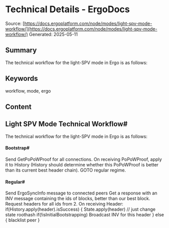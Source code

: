 # Technical Details - ErgoDocs
Source: [https://docs.ergoplatform.com/node/modes/light-spv-mode-workflow/](https://docs.ergoplatform.com/node/modes/light-spv-mode-workflow/)
Generated: 2025-05-11

## Summary
The technical workflow for the light-SPV mode in Ergo is as follows:

## Keywords
workflow, mode, ergo

## Content
## Light SPV Mode Technical Workflow#
The technical workflow for the light-SPV mode in Ergo is as follows:

#### Bootstrap#
Send GetPoPoWProof for all connections.
On receiving PoPoWProof, apply it to History (History should determine whether this PoPoWProof is better than its current best header chain).
GOTO regular regime.

#### Regular#
Send ErgoSyncInfo message to connected peers
Get a response with an INV message containing the ids of blocks, better than
    our best block.
Request headers for all ids from 2.
On receiving Header:
if(History.apply(header).isSuccess) {
        State.apply(header) // just change state roothash
    if(!isInitialBootstrapping) Broadcast INV for this header
    } else {
        blacklist peer
    }
